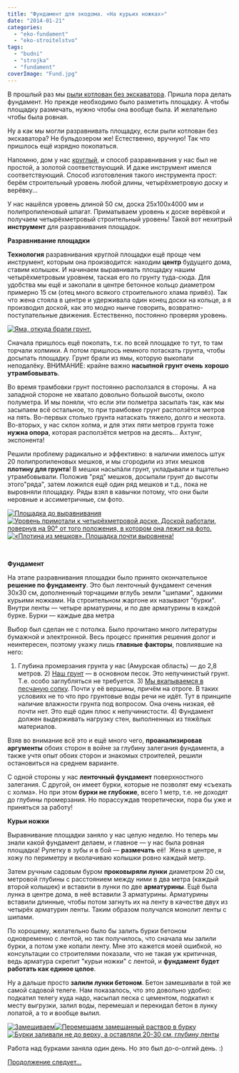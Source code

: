 ```yaml
---
title: "Фундамент для экодома. «На курьих ножках»"
date: "2014-01-21"
categories: 
  - "eko-fundament"
  - "eko-stroitelstvo"
tags: 
  - "budni"
  - "strojka"
  - "fundament"
coverImage: "Fund.jpg"
---
```


В прошлый раз мы [рыли котлован без экскаватора](http://svobodaiznutri.ru/?p=21). Пришла пора делать фундамент. Но прежде необходимо было разметить площадку. А чтобы площадку размечать, нужно чтобы она вообще была. И желательно чтобы была ровная.

Ну а как мы могли разравнивать площадку, если рыли котлован без экскаватора? Не бульдозером же! Естественно, вручную! Так что пришлось ещё изрядно покопаться.

Напомню, дом у нас [круглый](http://svobodaiznutri.ru/?p=33), и способ разравнивания у нас был не простой, а золотой соответствующий. И даже инструмент имелся соответствующий. Способ изготовления такого инструмента прост: берём строительный уровень любой длины, четырёхметровую доску и верёвку...

У нас нашёлся уровень длиной 50 см, доска 25х100х4000 мм и полипропиленовый шпагат. Приматываем уровень к доске верёвкой и получаем четырёхметровый строительный уровень! Такой вот нехитрый **инструмент** для разравнивания площадок.

**Разравнивание площадки**

**Технология** разравнивания круглой площадки ещё проще чем инструмент, которым она производится: находим **центр** будущего дома, ставим колышек. И начинаем выравнивать площадку нашим четырёхметровым уровнем, таская его по грунту туда-сюда. Для удобства мы ещё и закопали в центре бетонное кольцо диаметром примерно 15 см (отец много всякого строительного хлама привёз). Так что жена стояла в центре и удерживала один конец доски на кольце, а я производил доской, как это модно нынче говорить, возвратно-поступательные движения. Естественно, постоянно проверяя уровень.

[![](images/IMG_20130725_192843.jpg "Яма, откуда брали грунт.")](http://svobodaiznutri.ru/wp-content/uploads/2014/01/IMG_20130725_192843.jpg "Яма, откуда брали грунт.")

Сначала пришлось ещё покопать, т.к. по всей площадке то тут, то там торчали холмики. А потом пришлось немного потаскать грунта, чтобы досыпать площадку. Грунт брали из ямы, которую выкопали неподалёку. ВНИМАНИЕ: крайне важно **насыпной** **грунт очень хорошо утрамбовывать**.

Во время трамбовки грунт постоянно расползался в стороны.  А на западной стороне не хватало довольно большой высоты, около полуметра. И мы поняли, что если эти полметра засыпать так, как мы засыпаем всё остальное, то при трамбовке грунт расползётся метров на пять. Во-первых столько грунта натаскать тяжело, долго и неохота. Во-вторых, у нас склон холма, и для этих пяти метров грунта тоже **нужна опора**, которая расползётся метров на десять... Ахтунг, экспонента!

Решили проблему радикально и эффективно: в наличии имелось штук 20 полипропиленовых мешков, и мы сгородили из этих мешков **плотину для грунта**! В мешки насыпáли грунт, укладывали и тщательно утрамбовывали. Положив "ряд" мешков, досыпали грунт до высоты этого"ряда", затем ложился ещё один ряд мешков и т.д., пока не выровняли площадку. Ряды взял в кавычки потому, что они были неровные и ассиметричные, см фото.

[![](images/IMG_20130722_185547.jpg "Площадка до выравнивания")](http://svobodaiznutri.ru/wp-content/uploads/2014/01/IMG_20130722_185547.jpg "Площадка до выравнивания")[![](images/IMG_20130730_202531.jpg "Уровень примотали к четырёхметровой доске. Доской работали, повернув на 90° от того положения, в котором она лежит на фото.")](http://svobodaiznutri.ru/wp-content/uploads/2014/01/IMG_20130730_202531.jpg "Уровень примотали к четырёхметровой доске. Доской работали, повернув на 90° от того положения, в котором она лежит на фото.")[![](images/IMG_20130725_192949.jpg "«Плотина из мешков». Площадка почти выровнена!")](http://svobodaiznutri.ru/wp-content/uploads/2014/03/IMG_20130725_192949.jpg "«Плотина из мешков». Площадка почти выровнена!")

 

**Фундамент**

На этапе разравнивания площадки было принято окончательное **решение по фундаменту**. Это был ленточный фундамент сечения 30х30 см, дополненный торчащими вглубь земли "шипами", эдакими курьими ножками. На строительном жаргоне их называют "бурки". Внутри ленты — четыре арматурины, и по две арматурины в каждой бурке. Бурки — каждые два метра

Выбор был сделан не с потолка. Было прочитано много литературы бумажной и электронной. Весь процесс принятия решения долог и неинтересен, поэтому укажу лишь **главные факторы**, повлиявшие на него:

1) Глубина промерзания грунта у нас (Амурская область) — до 2,8 метров. 2) [Наш грунт](http://svobodaiznutri.ru/?p=21) — в основном песок. Это непучинистый грунт. Т.е. особо заглубляться не требуется. 3) [Мы вкапываемся в песчаную сопку](http://svobodaiznutri.ru/?p=32). Почти у её вершины, причём на отроге. В таких условиях не то что про грунтовые воды речи не идёт. Тут в принципе наличие влажности грунта под вопросом. Она очень низкая, её почти нет. Это ещё один плюс к непучинистости. 4) Фундамент должен выдерживать нагрузку стен, выполненных из тяжёлых материалов.

Взяв во внимание всё это и ещё много чего, **проанализировав аргументы** обоих сторон в войне за глубину залегания фундамента, а также учтя опыт обоих сторон и знакомых строителей, решили остановиться на среднем варианте.

С одной стороны у нас **ленточный фундамент** поверхностного залегания. С другой, он имеет бурки, которые не позволят ему «съехать с холма». Но при этом **бурки не глубокие**, всего 1 метр, т.е. не доходят до глубины промерзания. Но порассуждав теоретически, пора бы уже и приняться за работу!

**Курьи ножки**

Выравнивание площадки заняло у нас целую неделю. Но теперь мы знали какой фундамент делаем, и главное — у нас была ровная площадка! Рулетку в зубы и в бой — **размечать** её!  Жена в центре, я хожу по периметру и вколачиваю колышки ровно каждый метр.

Затем ручным садовым буром **проковыряли лунки** диаметром 20 см, метровой глубины с расстоянием между ними в два метра (каждый второй колышек) и вставили в лунки по две **арматурины**. Ещё была лунка в центре дома, в неё вставили 3 арматурины. Арматурины вставили длинные, чтобы потом загнуть их на ленту в качестве двух из четырёх арматурин ленты. Таким образом получался монолит ленты с шипами.

По хорошему, желательно было бы залить бурки бетоном одновременно с лентой, но так получилось, что сначала мы залили бурки, а потом уже копали ленту. Мне это кажется моей ошибкой, но консультации со строителями показали, что не такая уж критичная, ведь арматура скрепит "курьи ножки" с лентой, и **фундамент будет работать как единое целое**.

Ну а дальше просто **залили лунки бетоном**. Бетон замешивали в той же самой садовой телеге. Нам показалось, что это довольно удобно: подкатил телегу куда надо, насыпал песка с цементом, подкатил к месту выгрузки, залил воды, перемешал и перекидал бетон в лунку лопатой, а то и вообще вылил.

[![](images/IMG_20130731_210310.jpg "Замешиваем")](http://svobodaiznutri.ru/wp-content/uploads/2014/01/IMG_20130731_210310.jpg "Замешиваем")[![](images/IMG_20130731_210339.jpg "Перемещаем замешанный раствор в бурку")](http://svobodaiznutri.ru/wp-content/uploads/2014/01/IMG_20130731_210339.jpg "Перемещаем замешанный раствор в бурку")[![](images/IMG_20130731_210350.jpg "Бурки заливали не до верху, а оставляли 20-30 см, глубину ленты")](http://svobodaiznutri.ru/wp-content/uploads/2014/01/IMG_20130731_210350.jpg "Бурки заливали не до верху, а оставляли 20-30 см, глубину ленты")

Работа над бурками заняла один день. Но это был до-о-олгий день. :)

[Продолжение следует...](http://svobodaiznutri.ru/?p=19)
